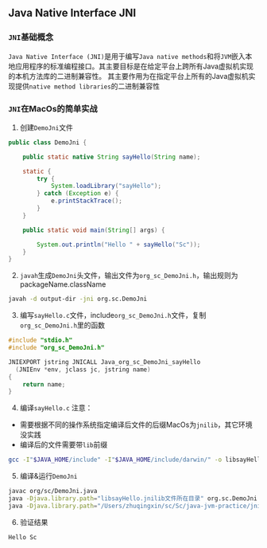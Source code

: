 ## Java Native Interface JNI 
### `JNI`基础概念
​`Java Native Interface (JNI)`是用于编写`Java native methods`和将`JVM`嵌入本地应用程序的标准编程接口。其主要目标是在给定平台上跨所有Java虚拟机实现的本机方法库的二进制兼容性。
其主要作用为在指定平台上所有的Java虚拟机实现提供`native method libraries`的二进制兼容性 
### `JNI`在MacOs的简单实战

1. 创建`DemoJni`文件
```java
public class DemoJni {

    public static native String sayHello(String name);

    static {
        try {
            System.loadLibrary("sayHello");
        } catch (Exception e) {
            e.printStackTrace();
        }
    }

    public static void main(String[] args) {

        System.out.println("Hello " + sayHello("Sc"));
    }
}
```

2. `javah`生成`DemoJni`头文件，输出文件为`org_sc_DemoJni.h`，输出规则为packageName.className
```bash
javah -d output-dir -jni org.sc.DemoJni
```

3. 编写`sayHello.c`文件，include`org_sc_DemoJni.h`文件，复制`org_sc_DemoJni.h`里的函数
```c
#include "stdio.h"
#include "org_sc_DemoJni.h"

JNIEXPORT jstring JNICALL Java_org_sc_DemoJni_sayHello
  (JNIEnv *env, jclass jc, jstring name)
{
	return name;
}
```

4. 编译`sayHello.c`
注意：
-  需要根据不同的操作系统指定编译后文件的后缀MacOs为`jnilib`，其它环境没实践
-  编译后的文件需要带`lib`前缀
```bash
gcc -I"$JAVA_HOME/include" -I"$JAVA_HOME/include/darwin/" -o libsayHello.jnilib -shared sayHello.c
```

5. 编译&运行`DemoJni`
```bash
javac org/sc/DemoJni.java 
java -Djava.library.path="libsayHello.jnilib文件所在目录" org.sc.DemoJni
java -Djava.library.path="/Users/zhuqingxin/sc/Sc/java-jvm-practice/jni-demo/src/main/c" org.sc.DemoJni
```

6. 验证结果
```bash
Hello Sc
```
